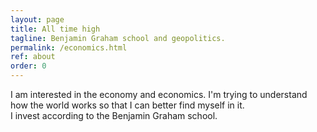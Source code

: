 ```yaml
---
layout: page
title: All time high
tagline: Benjamin Graham school and geopolitics.
permalink: /economics.html
ref: about
order: 0
---
```


I am interested in the economy and economics. I'm trying to understand how the world works so that I can better find myself in it. <br> I invest according to the Benjamin Graham school.